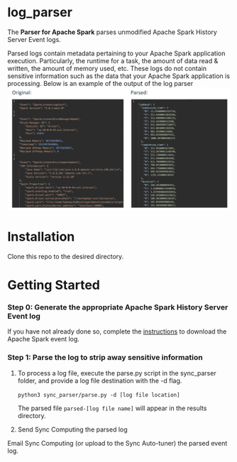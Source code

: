 # log_parser
The **Parser for Apache Spark** parses unmodified Apache Spark History Server Event logs.

Parsed logs contain metadata pertaining to your Apache Spark application execution. Particularly, the runtime for a task, the amount of data read & written, the amount of memory used, etc. These logs do not contain
sensitive information such as the data that your Apache Spark application is processing. Below is an example of the output of the log parser
![Output of Log Parser](docs/output.png)

# Installation
Clone this repo to the desired directory.

# Getting Started
### Step 0: Generate the appropriate Apache Spark History Server Event log
If you have not already done so, complete the [instructions](docs/event_log_download.pdf) to download the Apache Spark event log.

### Step 1: Parse the log to strip away sensitive information
1. To process a log file, execute the parse.py script in the sync_parser folder, and provide a
log file destination with the -d flag.

    `python3 sync_parser/parse.py -d [log file location]`

    The parsed file `parsed-[log file name]` will appear in the results directory.


2. Send Sync Computing the parsed log

Email Sync Computing (or upload to the Sync Auto-tuner) the parsed event log.